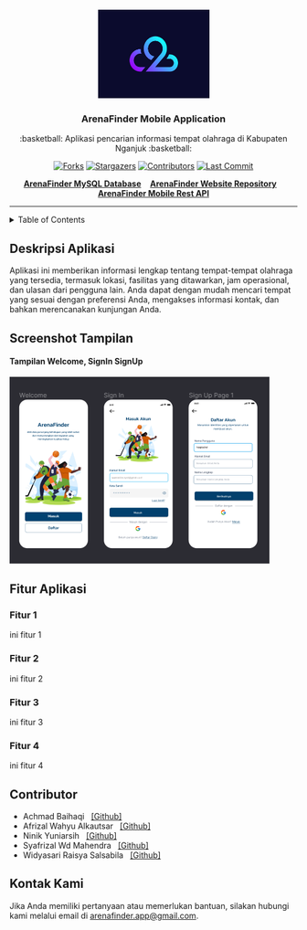 <br>
<p align="center">
 <a href="https://www.youtube.com/watch?v=t9VWICGOD90&ab_channel=HITSRecords"><img src="images/logo-c2.png" alt="Logo Kelompok C2" width="195" height="155"></a>
</p>

<h3 align="center">ArenaFinder Mobile Application</h3>
<p align = "center">:basketball: Aplikasi pencarian informasi tempat olahraga di Kabupaten Nganjuk :basketball:</p>

<!-- Project Shields -->
<span align="center">

  [![Forks][forks-shield]][forks-url]
  [![Stargazers][stars-shield]][stars-url]
  [![Contributors][contributors-shield]][contributors-url]
  [![Last Commit][commit-shield]][commit-url]
  <!-- [![Issues][issues-shield]][issues-url] -->

  [contributors-shield]: https://img.shields.io/github/contributors/haqiachd/ArenaFinder-Mobile.svg?style=for-the-badge
  [contributors-url]: https://github.com/haqiachd/ArenaFinder-Mobile/graphs/contributors
  [forks-shield]: https://img.shields.io/github/forks/haqiachd/ArenaFinder-Mobile.svg?style=for-the-badge
  [forks-url]: https://github.com/haqiachd/ArenaFinder-Mobile/network/members
  [stars-shield]: https://img.shields.io/github/stars/haqiachd/ArenaFinder-Mobile.svg?style=for-the-badge
  [stars-url]: https://github.com/haqiachd/ArenaFinder-Mobile/stargazers
  [commit-shield]: https://img.shields.io/github/last-commit/haqiachd/ArenaFinder-Mobile.svg?style=for-the-badge
  [commit-url]: https://github.com/haqiachd/ArenaFinder-Mobile/commits
  [issues-shield]: https://img.shields.io/github/issues/haqiachd/ArenaFinder-Mobile.svg?style=for-the-badge
  [issues-url]: https://github.com/haqiachd/ArenaFinder-Mobile/issues

</span>

<p align="center">
  <a href="https://drive.google.com/drive/folders/1c9xHuEOusnqJxNEYW4B3H-rG1FlXcvvt?usp=sharing" style="font-weight: bold;">ArenaFinder MySQL Database</a>
  &nbsp;&nbsp;
  <a href="https://github.com/mahen-alim/ArenaFinder-Web" style="font-weight: bold;">ArenaFinder Website Repository</a>
 &nbsp;&nbsp;
  <a href="https://github.com/haqiachd/ArenaFinder-Mobile-RestApi" style="font-weight: bold;">ArenaFinder Mobile Rest API</a>
</p>

---

<!-- Table of Contents -->
<details>
  <summary>Table of Contents</summary>
  <ol>
    <li><a href="#desc_project">Deskripsi Aplikasi</a></li>
    <li>
      <a href="#ss_app">Screenshot Tampilan</a>
      <ul>
        <li><a href="#ss_app">Tampilan 1</a></li>
      </ul>
    </li>
    <li>
    <a href="#fitur">Fitur Aplikasi</a>
      <ul>
        <li><a href="#fitur-1">Fitur 1</a></li>
        <li><a href="#fitur-2">Fitur 2</a></li>
        <li><a href="#fitur-3">Fitur 3</a></li>
        <li><a href="#fitur-4">Fitur 4</a></li>
    </li>
   <li>
    <a href="#contributor">Contributor</a>
      <ul>
        <li><a href="https://github.com/haqiachd">Achmad Baihaqi</a></li>
        <li><a href="https://github.com/afrizalalka">Afrizal Wahyu Alkautsar</a></li>
        <li><a href="https://github.com/yuniarsih">Ninik Yuniarsih</a></li>
        <li><a href="https://github.com/mahen-alim">Syafrizal Wd Mahendra</a></li>
        <li><a href="https://github.com/WidyaRaisyaSal17">Widyasari Raisya Salsabila</a></li>
      </ul>
    </li>
   <li><a href="#kontak-kami">Kontak Kami</a></li>
  </ol>
</details>


## Deskripsi Aplikasi <a name = "desc_project"></a>
Aplikasi ini memberikan informasi lengkap tentang tempat-tempat olahraga yang tersedia, termasuk lokasi, fasilitas yang ditawarkan, jam operasional, dan ulasan dari pengguna lain. Anda dapat dengan mudah mencari tempat yang sesuai dengan preferensi Anda, mengakses informasi kontak, dan bahkan merencanakan kunjungan Anda.

## Screenshot Tampilan<a name = "ss_app"></a>

#### Tampilan Welcome, SignIn SignUp
![Tampilan Welcome, SignIn & SignUp](images/v-1/ss-1.png)

## Fitur Aplikasi <a name = "fitur"></a>

### Fitur 1
ini fitur 1

### Fitur 2
ini fitur 2

### Fitur 3
ini fitur 3

### Fitur 4
ini fitur 4

## Contributor
- Achmad Baihaqi &nbsp; [[Github]](https://github.com/haqiachd)
- Afrizal Wahyu Alkautsar &nbsp; [[Github]](https://github.com/AfrizalAlka)
- Ninik Yuniarsih &nbsp; [[Github]](https://github.com/yuniarsih)
- Syafrizal Wd Mahendra &nbsp; [[Github]](https://github.com/mahen-alim)
- Widyasari Raisya Salsabila &nbsp; [[Github]](https://github.com/WidyaRaisyaSal17)

## Kontak Kami
Jika Anda memiliki pertanyaan atau memerlukan bantuan, silakan hubungi kami melalui email di [arenafinder.app@gmail.com](mailto:arenafinder.app@gmail.com).
